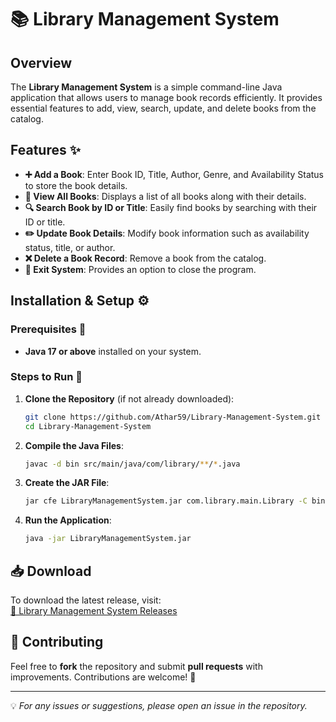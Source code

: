 # 📚 Library Management System

## Overview

The **Library Management System** is a simple command-line Java application that allows users to manage book records efficiently. It provides essential features to add, view, search, update, and delete books from the catalog.

## Features ✨

- **➕ Add a Book**: Enter Book ID, Title, Author, Genre, and Availability Status to store the book details.
- **📖 View All Books**: Displays a list of all books along with their details.
- **🔍 Search Book by ID or Title**: Easily find books by searching with their ID or title.
- **✏️ Update Book Details**: Modify book information such as availability status, title, or author.
- **❌ Delete a Book Record**: Remove a book from the catalog.
- **🚪 Exit System**: Provides an option to close the program.

## Installation & Setup ⚙️

### Prerequisites 📌

- **Java 17 or above** installed on your system.

### Steps to Run 🚀

1. **Clone the Repository** (if not already downloaded):

   ```sh
   git clone https://github.com/Athar59/Library-Management-System.git
   cd Library-Management-System
   ```

2. **Compile the Java Files**:

   ```sh
   javac -d bin src/main/java/com/library/**/*.java
   ```

3. **Create the JAR File**:

   ```sh
   jar cfe LibraryManagementSystem.jar com.library.main.Library -C bin .
   ```

4. **Run the Application**:

   ```sh
   java -jar LibraryManagementSystem.jar
   ```

## 📥 Download

To download the latest release, visit:\
[📌 Library Management System Releases](https://github.com/Athar59/Library-Management-System/releases)

## 🤝 Contributing

Feel free to **fork** the repository and submit **pull requests** with improvements. Contributions are welcome! 🎉

---

💡 *For any issues or suggestions, please open an issue in the repository.*

